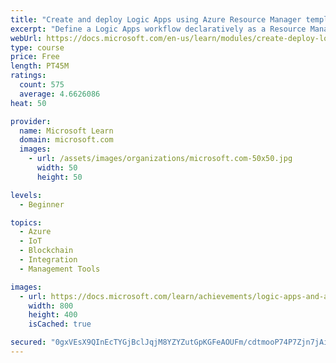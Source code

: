 ```yaml
---
title: "Create and deploy Logic Apps using Azure Resource Manager templates"
excerpt: "Define a Logic Apps workflow declaratively as a Resource Manager template and deploy the app using the Azure Command Line Interface (CLI)."
webUrl: https://docs.microsoft.com/en-us/learn/modules/create-deploy-logic-apps-using-arm-templates/
type: course
price: Free
length: PT45M
ratings:
  count: 575
  average: 4.6626086
heat: 50

provider:
  name: Microsoft Learn
  domain: microsoft.com
  images:
    - url: /assets/images/organizations/microsoft.com-50x50.jpg
      width: 50
      height: 50

levels:
  - Beginner

topics:
  - Azure
  - IoT
  - Blockchain
  - Integration
  - Management Tools

images:
  - url: https://docs.microsoft.com/learn/achievements/logic-apps-and-arm-templates-social.png
    width: 800
    height: 400
    isCached: true

secured: "0gxVEsX9QInEcTYGjBclJqjM8YZYZutGpKGFeAOUFm/cdtmooP74P7Zjn7jAiuzf26I3DeqDPSli20abStHTxipbJBF97pP2cMXKgxVkyfKHW67blj/fJGLSN/pxj5rEv/pG4gzQBbQSJEGuY9Ar8dy1kYpybzZpmmFeukuLo0CnN8Ep/3g16myJ7dZcI4QWQKY8XtWVIRdf1RAJMhUbwxKOM+zA2I8SESQ9BlFWQAZ8vqdy1a9vx/4G8P81QS0IsuBZuChJjawXKnRc7Kud71ffyzEa7WQsOdaTXdFGa/PXbfO4bMWR8HHQAj/wlQmkjPFJ0hTeq20MAJloE+TaZGRILzJDtXe7aBSBwIPlPfxaBG92ZzBixSp/THUYDrKkXX2ouO9MRk6AhAKvEPuIk6LHdYwbZeia2VGckS621Y4=;WVT3BKxZx/tBhbq6qdLQyA=="
---
```


